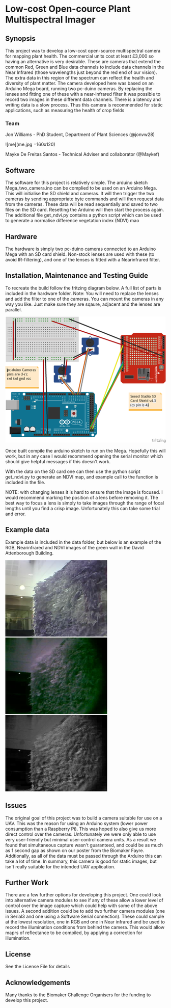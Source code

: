 # Low-cost Open-cource Plant Multispectral Imager

## Synopsis

This project was to develop a low-cost open-source multispectral camera for mapping plant health. The commercial units cost at least £3,000 so having an alternative is very desirable. These are cameras that extend the common Red, Green and Blue data channels to include data channels in the Near Infrared (those wavelengths just beyond the red end of our vision). The extra data in this region of the spectrum can reflect the health and diversity of plant matter. The camera developed here was based on an Arduino Mega board, running two pc-duino cameras. By replacing the lenses and fitting one of these with a near-infrared filter it was possible to record two images in these different data channels. There is a latency and writing data is a slow process. Thus this camera is recommended for static applications, such as measuring the health of crop fields

### Team

Jon Williams - PhD Student, Department of Plant Sciences (@jonvw28)

![me](me.jpg =160x120)

Mayke De Freitas Santos - Technical Adviser and collaborator (@Maykef)


## Software

The software for this project is relatively simple. The arduino sketch Mega_two_camera.ino can be complied to be used on an Arduino Mega. This will initialise the SD shield and cameras. It will then trigger the two cameras by sending appropriate byte commands and will then request data from the cameras. These data will be read sequentially and saved to two files on the SD card. Resetting the Arduino will then start the process again. The additional file get_ndvi.py contains a python script which can be used to generate a normalise difference vegetation index (NDVI) mao

## Hardware

The hardware is simply two pc-duino cameras connected to an Arduino Mega with an SD card shield. Non-stock lenses are used with these (to avoid IR-filtering), and one of the lenses is fitted with a Nearinfrared filter.

## Installation, Maintenance and Testing Guide

To recreate the build follow the fritzing diagram below. A full list of parts is included in the hardware folder. Note: You will need to replace the lenses and add the filter to one of the cameras. You can mount the cameras in any way you like. Just make sure they are sqaure, adjacent and the lenses are parallel.

![diagram](Hardware/multispectral_camera.png)

Once built compile the arduino sketch to run on the Mega. Hopefully this will work, but in any case I would recommend opening the serial monitor which should give helpful messages if this doesn't work.

With the data on the SD card one can then use the python script get_ndvi.py to generate an NDVI map, and example call to the function is included in the file.

NOTE: with changing lenses it is hard to ensure that the image is focused. I would recommend marking the position of a lens before removing it. The best way to focus a lens is simply to take images through the range of focal lengths until you find a crisp image. Unfortunately this can take some trial and error.

## Example data

Example data is included in the data folder, but below is an example of the RGB, Nearinfrared and NDVI images of the green wall in the David Attenborough Building.

![RGB](Data/green_wall/RGB.JPG)
![NIR](Data/green_wall/NIR.JPG)
![NDVI](Data/green_wall/NDVI.JPG)

## Issues

The original goal of this project was to build a camera suitable for use on a UAV. This was the reason for using an Arduino system (lower power consumption than a Raspberry Pi). This was hoped to also give us more direct control over the cameras. Unfortunately we were only able to use very user-friendly but minimal user-control camera units. As a result we found that simultaneous capture wasn't guaranteed, and could be as much as 1 second gap as shown on our poster from the Biomaker Fayre. Addtionally, as all of the data must be passed through the Arduino this can take a lot of time. In summary, this camera is good for static images, but isn't really suitable for the intended UAV application.

## Further Work

There are a few further options for developing this project. One could look into alternative camera modules to see if any of these allow a lower level of control over the image capture which could help with some of the above issues. A second addition could be to add two further camera modules (one in Serial3 and one using a Software Serial connection). These could sample at the lowest resolution, one in RGB and one in Near infrared and be used to record the illumination conditions from behind the camera. This would allow maprs of reflectance to be compiled, by applying a correction for illumination.

## License

See the License File for details

## Acknowledgements

Many thanks to the Biomaker Challenge Organisers for the funding to develop this project.